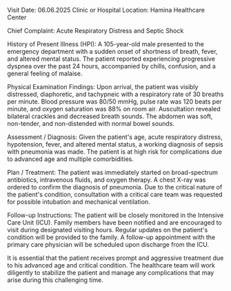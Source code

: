  Visit Date: 06.06.2025
Clinic or Hospital Location: Hamina Healthcare Center

Chief Complaint: Acute Respiratory Distress and Septic Shock

History of Present Illness (HPI): A 105-year-old male presented to the emergency department with a sudden onset of shortness of breath, fever, and altered mental status. The patient reported experiencing progressive dyspnea over the past 24 hours, accompanied by chills, confusion, and a general feeling of malaise.

Physical Examination Findings: Upon arrival, the patient was visibly distressed, diaphoretic, and tachypneic with a respiratory rate of 30 breaths per minute. Blood pressure was 80/50 mmHg, pulse rate was 120 beats per minute, and oxygen saturation was 88% on room air. Auscultation revealed bilateral crackles and decreased breath sounds. The abdomen was soft, non-tender, and non-distended with normal bowel sounds.

Assessment / Diagnosis: Given the patient's age, acute respiratory distress, hypotension, fever, and altered mental status, a working diagnosis of sepsis with pneumonia was made. The patient is at high risk for complications due to advanced age and multiple comorbidities.

Plan / Treatment: The patient was immediately started on broad-spectrum antibiotics, intravenous fluids, and oxygen therapy. A chest X-ray was ordered to confirm the diagnosis of pneumonia. Due to the critical nature of the patient's condition, consultation with a critical care team was requested for possible intubation and mechanical ventilation.

Follow-up Instructions: The patient will be closely monitored in the Intensive Care Unit (ICU). Family members have been notified and are encouraged to visit during designated visiting hours. Regular updates on the patient's condition will be provided to the family. A follow-up appointment with the primary care physician will be scheduled upon discharge from the ICU.

It is essential that the patient receives prompt and aggressive treatment due to his advanced age and critical condition. The healthcare team will work diligently to stabilize the patient and manage any complications that may arise during this challenging time.